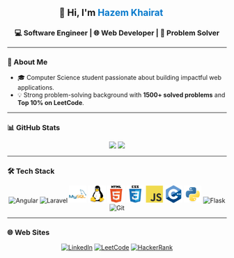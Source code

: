 <h2 align="center">
  👋 Hi, I'm <span style="color:#007acc;">Hazem Khairat</span>
  <img src="https://upload.wikimedia.org/wikipedia/commons/f/fe/Flag_of_Egypt.svg" width="22" height="15">
</h2>
<h3 align="center">💻 Software Engineer | 🌐 Web Developer | 🧩 Problem Solver</h3>

---

### 🚀 About Me
- 🎓 Computer Science student passionate about building impactful web applications.  
- 💡 Strong problem-solving background with **1500+ solved problems** and **Top 10% on LeetCode**.  
---

### 📊 GitHub Stats
<p align="center">
  <img src="https://github-readme-stats.vercel.app/api?username=HazemKhairat&show_icons=true&theme=default&hide_border=true" width="48%"/>
  <img src="https://streak-stats.demolab.com?user=HazemKhairat&theme=default&hide_border=true" width="48%"/>
</p>

---

### 🛠️ Tech Stack
<p align="center">
  <img src="https://angular.io/assets/images/logos/angular/angular.svg" width="40" alt="Angular"/>
  <img src="https://cdn.worldvectorlogo.com/logos/laravel-2.svg" width="40" alt="Laravel"/>
  <img src="https://raw.githubusercontent.com/devicons/devicon/master/icons/mysql/mysql-original-wordmark.svg" width="40" alt="MySQL"/>
  <img src="https://raw.githubusercontent.com/devicons/devicon/master/icons/linux/linux-original.svg" width="40" alt="Linux"/>
  <img src="https://raw.githubusercontent.com/devicons/devicon/master/icons/html5/html5-original-wordmark.svg" width="40" alt="HTML"/>
  <img src="https://raw.githubusercontent.com/devicons/devicon/master/icons/css3/css3-original-wordmark.svg" width="40" alt="CSS"/>
  <img src="https://raw.githubusercontent.com/devicons/devicon/master/icons/javascript/javascript-original.svg" width="40" alt="JavaScript"/>
  <img src="https://raw.githubusercontent.com/devicons/devicon/master/icons/cplusplus/cplusplus-original.svg" width="40" alt="C++"/>
  <img src="https://raw.githubusercontent.com/devicons/devicon/master/icons/python/python-original.svg" width="40" alt="Python"/>
  <img src="https://cdn.worldvectorlogo.com/logos/flask.svg" width="40" alt="Flask"/>
  <img src="https://www.vectorlogo.zone/logos/git-scm/git-scm-icon.svg" width="40" alt="Git"/>
</p>

---
### 🌐 Web Sites
 <p align="center">
  <a href="https://www.linkedin.com/in/hazem-khairat-684538284/"><img src="https://cdn-icons-png.flaticon.com/512/174/174857.png" width="40" alt="LinkedIn"/></a>
  <a href="https://leetcode.com/u/hazemkhairat4/"><img src="https://upload.wikimedia.org/wikipedia/commons/1/19/LeetCode_logo_black.png" width="40" alt="LeetCode"/></a>
  <a href="https://www.hackerrank.com/profile/hazemkhairat4"><img src="https://upload.wikimedia.org/wikipedia/commons/4/40/HackerRank_Icon-1000px.png" width="40" alt="HackerRank"/></a>
</p>
